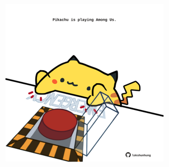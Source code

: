 <!-- built at 16/04/2023, 24:01:17 UTC -->
<p align="center">
  <img width="500" height="500" src="./ReadmeImage.svg">
</p>
